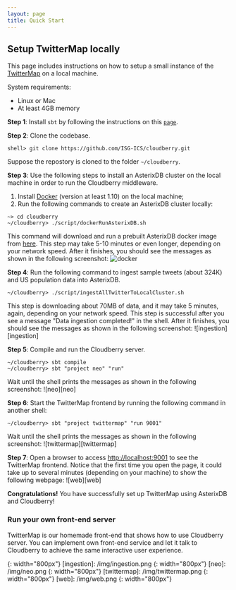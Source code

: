 ```yaml
---
layout: page
title: Quick Start
---
```


## Setup TwitterMap locally

This page includes instructions on how to setup a small instance of the
[TwitterMap](http://cloudberry.ics.uci.edu/demos/twittermap/) on a local machine.

System requirements:

 - Linux or Mac
 - At least 4GB memory

**Step 1**: Install `sbt` by following the instructions on this [`page`](http://www.scala-sbt.org/release/docs/Setup.html).

**Step 2**: Clone the codebase.

```
shell> git clone https://github.com/ISG-ICS/cloudberry.git
```

Suppose the repostory is cloned to the folder `~/cloudberry`.

**Step 3**: Use the following steps to install an AsterixDB cluster on the local machine in order to run the Cloudberry middleware.  

   1. Install [Docker](https://www.docker.com/products/docker) (version at least 1.10) on the local machine;
   2. Run the following commands to create an AsterixDB cluster locally:

```
~> cd cloudberry
~/cloudberry> ./script/dockerRunAsterixDB.sh
```
This command will download and run a prebuilt AsterixDB docker image from [here](https://hub.docker.com/r/jianfeng/asterixdb/). This step may take 5-10 minutes or even longer, depending on your network speed.
After it finishes, you should see the messages as shown in the following screenshot:
![docker][docker]

**Step 4**: Run the following command to ingest sample tweets (about 324K) and US population data into AsterixDB.


```
~/cloudberry> ./script/ingestAllTwitterToLocalCluster.sh
```

This step is downloading about 70MB of data, and it may take 5 minutes, again, depending on your network speed.  This step is successful after you see a message "Data ingestion completed!" in the shell.
After it finishes, you should see the messages as shown in the following screenshot:
![ingestion][ingestion]

**Step 5**: Compile and run the Cloudberry server.

```
~/cloudberry> sbt compile
~/cloudberry> sbt "project neo" "run"
```

Wait until the shell prints the messages as shown in the following screenshot:
![neo][neo]

**Step 6**: Start the TwitterMap frontend by running the following command in another shell:

```
~/cloudberry> sbt "project twittermap" "run 9001"
```

Wait until the shell prints the messages as shown in the following screenshot:
![twittermap][twittermap]


**Step 7**: Open a browser to access [http://localhost:9001](http://localhost:9001) to see the TwitterMap frontend.  Notice that the first time you open the page, it could take up to several minutes (depending on your machine) to show the following webpage:
![web][web]


**Congratulations!** You have successfully set up TwitterMap using AsterixDB and Cloudberry!



### Run your own front-end server

TwitterMap is our homemade front-end that shows how to use Cloudberry server. You can implement own front-end service
and let it talk to Cloudberry to achieve the same interactive user experience.

[docker]: /img/docker.png
{: width="800px"}
[ingestion]: /img/ingestion.png
{: width="800px"}
[neo]: /img/neo.png
{: width="800px"}
[twittermap]: /img/twittermap.png
{: width="800px"}
[web]: /img/web.png
{: width="800px"}
